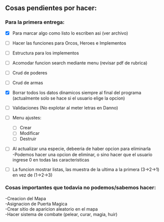 ## Cosas pendientes por hacer:

### Para la primera entrega: 

- [x] Para marcar algo como listo lo escriben asi (ver archivo)  

- [ ] Hacer las funciones para Orcos, Heroes e Implementos
- [ ] Estructura para los implementos
- [ ] Acomodar funcion search mediante menu (revisar pdf de rubrica)  
  
- [ ] Crud de poderes   
- [ ] Crud de armas  

- [x] Borrar todos los datos dinamicos siempre al final del programa (actualmente solo se hace si el usuario elige la opcion)  
- [ ] Validaciones (No explotar al meter letras en Danno)  
  
- [ ] Menu ajustes:  
  - [ ] Crear  
  - [ ] Modificar
  - [ ] Destruir

- [ ] Al actualizar una especie, debeeria de haber opcion para eliminarla  
  -Podemos hacer una opcion de eliminar, o sino hacer que el usuario ingrese 0 en todas las caracteristicas
- [ ] La funcion mostrar listas, las muestra de la ultima a la primera (3→2→1) en vez de (1→2→3)  

  

  
### Cosas importantes que todavia no podemos/sabemos hacer:
  -Creacion del Mapa  
  -Asignacion de Puerta Magica  
  -Crear sitio de aparicion aleatorio en el mapa  
  -Hacer sistema de combate (pelear, curar, magia, huir)  
  
